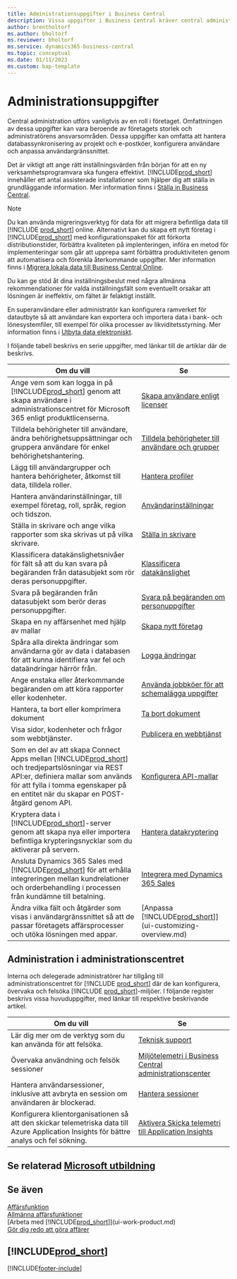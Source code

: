 ```yaml
---
title: Administrationsuppgifter i Business Central
description: Vissa uppgifter i Business Central kräver central administrering och konfigurering. Se vad de är och lär dig vad du ska göra.
author: brentholtorf
ms.author: bholtorf
ms.reviewer: bholtorf
ms.service: dynamics365-business-central
ms.topic: conceptual
ms.date: 01/11/2023
ms.custom: bap-template
---
```

# Administrationsuppgifter

Central administration utförs vanligtvis av en roll i företaget. Omfattningen av dessa uppgifter kan vara beroende av företagets storlek och administratörens ansvarsområden. Dessa uppgifter kan omfatta att hantera databassynkronisering av projekt och e-postköer, konfigurera användare och anpassa användargränssnittet.  

Det är viktigt att ange rätt inställningsvärden från början för att en ny verksamhetsprogramvara ska fungera effektivt. [!INCLUDE[prod_short](includes/prod_short.md)] innehåller ett antal assisterade installationer som hjälper dig att ställa in grundläggande information. Mer information finns i [Ställa in Business Central](setup.md).

> [!NOTE]
> Du kan använda migreringsverktyg för data för att migrera befintliga data till [!INCLUDE [prod_short](includes/prod_short.md)] online. Alternativt kan du skapa ett nytt företag i [!INCLUDE[prod_short](includes/prod_short.md)] med konfigurationspaket för att förkorta distributionstider, förbättra kvaliteten på implenteringen, införa en metod för implementeringar som går att upprepa samt förbättra produktiviteten genom att automatisera och förenkla återkommande uppgifter. Mer information finns i [Migrera lokala data till Business Central Online](/dynamics365/business-central/dev-itpro/administration/migrate-data).

Du kan ge stöd åt dina inställningsbeslut med några allmänna rekommendationer för valda inställningsfält som eventuellt orsakar att lösningen är ineffektiv, om fältet är felaktigt inställt.  

En superanvändare eller administratör kan konfigurera ramverket för datautbyte så att användare kan exportera och importera data i bank- och lönesystemfiler, till exempel för olika processer av likviditetsstyrning. Mer information finns i [Utbyta data elektroniskt](across-data-exchange.md).

I följande tabell beskrivs en serie uppgifter, med länkar till de artiklar där de beskrivs.  

|**Om du vill**|**Se**|  
|------------|-------------|
|Ange vem som kan logga in på [!INCLUDE[prod_short](includes/prod_short.md)] genom att skapa användare i administrationscentret för Microsoft 365 enligt produktlicenserna.|[Skapa användare enligt licenser](ui-how-users-permissions.md)|
|Tilldela behörigheter till användare, ändra behörighetsuppsättningar och gruppera användare för enkel behörighetshantering.|[Tilldela behörigheter till användare och grupper](ui-how-users-permissions.md)|
|Lägg till användargrupper och hantera behörigheter, åtkomst till data, tilldela roller.|[Hantera profiler](admin-users-profiles-roles.md)|
|Hantera användarinställningar, till exempel företag, roll, språk, region och tidszon.|[Användarinställningar](admin-manage-user-settings-preferences.md)|
|Ställa in skrivare och ange vilka rapporter som ska skrivas ut på vilka skrivare.|[Ställa in skrivare](ui-specify-printer-selection-reports.md)|
|Klassificera datakänslighetsnivåer för fält så att du kan svara på begäranden från datasubjekt som rör deras personuppgifter.|[Klassificera datakänslighet](admin-classifying-data-sensitivity.md)|
|Svara på begäranden från datasubjekt som berör deras personuppgifter.|[Svara på begäranden om personuppgifter](admin-responding-to-requests-about-personal-data.md)|
|Skapa en ny affärsenhet med hjälp av mallar|[Skapa nytt företag](about-new-company.md)|
|Spåra alla direkta ändringar som användarna gör av data i databasen för att kunna identifiera var fel och dataändringar härrör från.|[Logga ändringar](across-log-changes.md)|  
|Ange enstaka eller återkommande begäranden om att köra rapporter eller kodenheter.|[Använda jobbköer för att schemalägga uppgifter](admin-job-queues-schedule-tasks.md)|  
|Hantera, ta bort eller komprimera dokument|[Ta bort dokument](admin-manage-documents.md)|  
|Visa sidor, kodenheter och frågor som webbtjänster.|[Publicera en webbtjänst](across-how-publish-web-service.md)|
|Som en del av att skapa Connect Apps mellan [!INCLUDE[prod_short](includes/prod_short.md)] och tredjepartslösningar via REST API:er, definiera mallar som används för att fylla i tomma egenskaper på en entitet när du skapar en POST-åtgärd genom API.|[Konfigurera API-mallar](admin-configuring-api-template.md)|
|Kryptera data i [!INCLUDE[prod_short](includes/prod_short.md)]-server genom att skapa nya eller importera befintliga krypteringsnycklar som du aktiverar på servern.|[Hantera datakryptering](admin-manage-data-encryption.md)|
|Ansluta Dynamics 365 Sales med [!INCLUDE[prod_short](includes/prod_short.md)] för att erhålla integreringen mellan kundrelationer och orderbehandling i processen från kundämne till betalning.|[Integrera med Dynamics 365 Sales](admin-prepare-dynamics-365-for-sales-for-integration.md)|
|Ändra vilka fält och åtgärder som visas i användargränssnittet så att de passar företagets affärsprocesser och utöka lösningen med appar.|[Anpassa [!INCLUDE[prod_short](includes/prod_short.md)]](ui-customizing-overview.md)|

## Administration i administrationscentret

Interna och delegerade administratörer har tillgång till administrationscentret för [!INCLUDE [prod_short](includes/prod_short.md)] där de kan konfigurera, övervaka och felsöka [!INCLUDE [prod_short](includes/prod_short.md)]-miljöer. I följande register beskrivs vissa huvuduppgifter, med länkar till respektive beskrivande artikel.  

|**Om du vill**|**Se**|  
|------------|-------------|
|Lär dig mer om de verktyg som du kan använda för att felsöka.|[Teknisk support](/dynamics365/business-central/dev-itpro/technical-support)|
|Övervaka användning och felsök sessioner|[Miljötelemetri i Business Central administrationscenter](/dynamics365/business-central/dev-itpro/administration/tenant-admin-center-telemetry)|
|Hantera användarsessioner, inklusive att avbryta en session om användaren är blockerad.|[Hantera sessioner](/dynamics365/business-central/dev-itpro/administration/tenant-admin-center-manage-sessions)|
|Konfigurera klientorganisationen så att den skickar telemetriska data till Azure Application Insights för bättre analys och fel sökning.|[Aktivera Skicka telemetri till Application Insights](/dynamics365/business-central/dev-itpro/administration/telemetry-enable-application-insights)|

## Se relaterad [Microsoft utbildning](/training/paths/deploy-configure-dynamics-365-business-central/)

## Se även

[Affärsfunktion](across-business-functionality.md)  
[Allmänna affärsfunktioner](ui-across-business-areas.md)  
[Arbeta med [!INCLUDE[prod_short](includes/prod_short.md)]](ui-work-product.md)  
[Gör dig redo att göra affärer](ui-get-ready-business.md)  

## [!INCLUDE[prod_short](includes/free_trial_md.md)]  


[!INCLUDE[footer-include](includes/footer-banner.md)]
